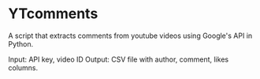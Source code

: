 # YTcomments
A script that extracts comments from youtube videos using Google's API in Python.

Input: API key, video ID
Output: CSV file with author, comment, likes columns.
